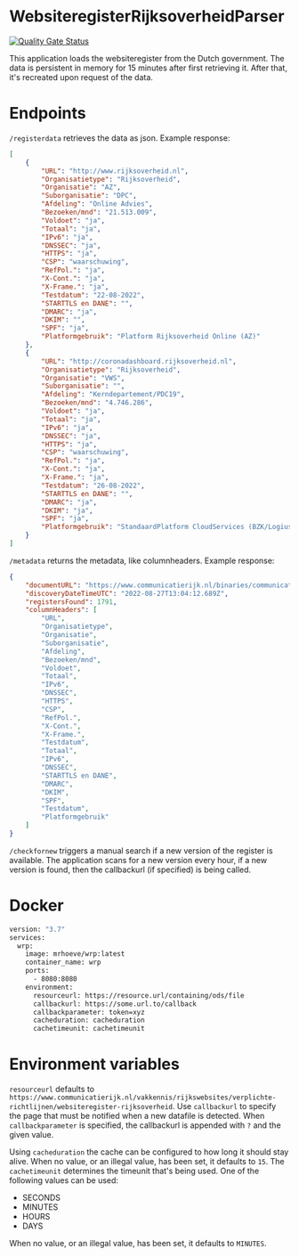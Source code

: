 # WebsiteregisterRijksoverheidParser
[![Quality Gate Status](https://sonarcloud.io/api/project_badges/measure?project=mrhoeve_wrp&metric=alert_status)](https://sonarcloud.io/summary/new_code?id=mrhoeve_wrp)

This application loads the websiteregister from the Dutch government. The data is persistent in memory for 15 minutes after first retrieving it. After that, it's recreated upon request of the data.

# Endpoints
`/registerdata` retrieves the data as json. Example response:
```json
[
    {
        "URL": "http://www.rijksoverheid.nl",
        "Organisatietype": "Rijksoverheid",
        "Organisatie": "AZ",
        "Suborganisatie": "DPC",
        "Afdeling": "Online Advies",
        "Bezoeken/mnd": "21.513.009",
        "Voldoet": "ja",
        "Totaal": "ja",
        "IPv6": "ja",
        "DNSSEC": "ja",
        "HTTPS": "ja",
        "CSP": "waarschuwing",
        "RefPol.": "ja",
        "X-Cont.": "ja",
        "X-Frame.": "ja",
        "Testdatum": "22-08-2022",
        "STARTTLS en DANE": "",
        "DMARC": "ja",
        "DKIM": "",
        "SPF": "ja",
        "Platformgebruik": "Platform Rijksoverheid Online (AZ)"
    },
    {
        "URL": "http://coronadashboard.rijksoverheid.nl",
        "Organisatietype": "Rijksoverheid",
        "Organisatie": "VWS",
        "Suborganisatie": "",
        "Afdeling": "Kerndepartement/PDC19",
        "Bezoeken/mnd": "4.746.286",
        "Voldoet": "ja",
        "Totaal": "ja",
        "IPv6": "ja",
        "DNSSEC": "ja",
        "HTTPS": "ja",
        "CSP": "waarschuwing",
        "RefPol.": "ja",
        "X-Cont.": "ja",
        "X-Frame.": "ja",
        "Testdatum": "26-08-2022",
        "STARTTLS en DANE": "",
        "DMARC": "ja",
        "DKIM": "ja",
        "SPF": "ja",
        "Platformgebruik": "StandaardPlatform CloudServices (BZK/Logius)"
    }
]
```
`/metadata` returns the metadata, like columnheaders. Example response:
```json
{
    "documentURL": "https://www.communicatierijk.nl/binaries/communicatierijk/documenten/publicaties/2016/05/26/websiteregister/websiteregister-rijksoverheid-2022-08-26.ods",
    "discoveryDateTimeUTC": "2022-08-27T13:04:12.689Z",
    "registersFound": 1791,
    "columnHeaders": [
        "URL",
        "Organisatietype",
        "Organisatie",
        "Suborganisatie",
        "Afdeling",
        "Bezoeken/mnd",
        "Voldoet",
        "Totaal",
        "IPv6",
        "DNSSEC",
        "HTTPS",
        "CSP",
        "RefPol.",
        "X-Cont.",
        "X-Frame.",
        "Testdatum",
        "Totaal",
        "IPv6",
        "DNSSEC",
        "STARTTLS en DANE",
        "DMARC",
        "DKIM",
        "SPF",
        "Testdatum",
        "Platformgebruik"
    ]
}
```
`/checkfornew` triggers a manual search if a new version of the register is available. The application scans for a new version every hour, if a new version is found, then the callbackurl (if specified) is being called.

# Docker
```dockerfile
version: "3.7"
services:
  wrp:
    image: mrhoeve/wrp:latest
    container_name: wrp
    ports:
      - 8080:8080
    environment:
      resourceurl: https://resource.url/containing/ods/file
      callbackurl: https://some.url.to/callback
      callbackparameter: token=xyz
      cacheduration: cacheduration
      cachetimeunit: cachetimeunit
```
# Environment variables
`resourceurl` defaults to `https://www.communicatierijk.nl/vakkennis/rijkswebsites/verplichte-richtlijnen/websiteregister-rijksoverheid`. Use `callbackurl` to specify the page that must be notified when a new datafile is detected. When `callbackparameter` is specified, the callbackurl is appended with `?` and the given value.

Using `cacheduration` the cache can be configured to how long it should stay alive. When no value, or an illegal value, has been set, it defaults to `15`. The `cachetimeunit` determines the timeunit that's being used. One of the following values can be used:
* SECONDS
* MINUTES
* HOURS
* DAYS

When no value, or an illegal value, has been set, it defaults to `MINUTES`.
